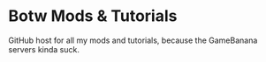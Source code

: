# Botw Mods & Tutorials

GitHub host for all my mods and tutorials, because the GameBanana servers kinda suck.
